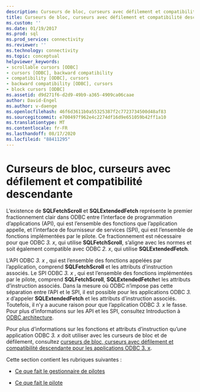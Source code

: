 ```yaml
---
description: Curseurs de bloc, curseurs avec défilement et compatibilité descendante
title: Curseurs de bloc, curseurs avec défilement et compatibilité descendante | Microsoft Docs
ms.custom: ''
ms.date: 01/19/2017
ms.prod: sql
ms.prod_service: connectivity
ms.reviewer: ''
ms.technology: connectivity
ms.topic: conceptual
helpviewer_keywords:
- scrollable cursors [ODBC]
- cursors [ODBC], backward compatibility
- compatibility [ODBC], cursors
- backward compatibility [ODBC], cursors
- block cursors [ODBC]
ms.assetid: d9d271f6-d2d9-49b9-a365-4909ca06caae
author: David-Engel
ms.author: v-daenge
ms.openlocfilehash: 46f6d3611b0a55325387f2c7723734500d48af83
ms.sourcegitcommit: e700497f962e4c2274df16d9e651059b42ff1a10
ms.translationtype: MT
ms.contentlocale: fr-FR
ms.lasthandoff: 08/17/2020
ms.locfileid: "88411295"
---
```

# <a name="block-cursors-scrollable-cursors-and-backward-compatibility"></a>Curseurs de bloc, curseurs avec défilement et compatibilité descendante
L’existence de **SQLFetchScroll** et **SQLExtendedFetch** représente le premier fractionnement clair dans ODBC entre l’interface de programmation d’applications (API), qui est l’ensemble des fonctions que l’application appelle, et l’interface de fournisseur de services (SPI), qui est l’ensemble de fonctions implémentées par le pilote. Ce fractionnement est nécessaire pour que ODBC *3. x*, qui utilise **SQLFetchScroll**, s’aligne avec les normes et soit également compatible avec ODBC *2. x*, qui utilise **SQLExtendedFetch**.  
  
 L’API ODBC *3. x* , qui est l’ensemble des fonctions appelées par l’application, comprend **SQLFetchScroll** et les attributs d’instruction associés. Le SPI ODBC *3. x* , qui est l’ensemble des fonctions implémentées par le pilote, comprend **SQLFetchScroll**, **SQLExtendedFetch**et les attributs d’instruction associés. Dans la mesure où ODBC n’impose pas cette séparation entre l’API et le SPI, il est possible pour les applications ODBC *3. x* d’appeler **SQLExtendedFetch** et les attributs d’instruction associés. Toutefois, il n’y a aucune raison pour que l’application ODBC *3. x* le fasse. Pour plus d’informations sur les API et les SPI, consultez Introduction à [ODBC architecture](../../../odbc/reference/odbc-architecture.md).  
  
 Pour plus d’informations sur les fonctions et attributs d’instruction qu’une application ODBC *3. x* doit utiliser avec les curseurs de bloc et de défilement, consultez [curseurs de bloc, curseurs avec défilement et compatibilité descendante pour les applications ODBC 3. x](../../../odbc/reference/develop-app/block-cursors-scrollable-backward-compatibility-odbc-3-x-applications.md).  
  
 Cette section contient les rubriques suivantes :  
  
-   [Ce que fait le gestionnaire de pilotes](../../../odbc/reference/appendixes/what-the-driver-manager-does.md)  
  
-   [Ce que fait le pilote](../../../odbc/reference/appendixes/what-the-driver-does.md)
